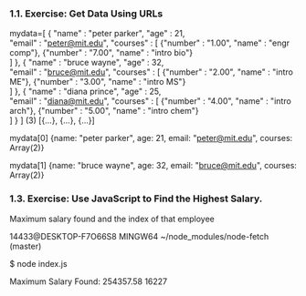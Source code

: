 ### 1.1. Exercise: Get Data Using URLs
mydata=[
    {
        "name"    : "peter parker",
        "age"     : 21,  
        "email"   : "peter@mit.edu",
        "courses" : [
            {"number" : "1.00", "name" : "engr comp"},
            {"number" : "7.00", "name" : "intro bio"}    
        ]
    },
    {
        "name"    : "bruce wayne",
        "age"     : 32,  
        "email"   : "bruce@mit.edu",
        "courses" : [
            {"number" : "2.00", "name" : "intro ME"},
            {"number" : "3.00", "name" : "intro MS"}    
        ]
    },
    {
        "name"    : "diana prince",
        "age"     : 25,  
        "email"   : "diana@mit.edu",
        "courses" : [
            {"number" : "4.00", "name" : "intro arch"},
            {"number" : "5.00", "name" : "intro chem"}    
        ]
    }
]
(3) [{…}, {…}, {…}]

mydata[0]
{name: "peter parker", age: 21, email: "peter@mit.edu", courses: Array(2)}

mydata[1]
{name: "bruce wayne", age: 32, email: "bruce@mit.edu", courses: Array(2)}


### 1.3. Exercise: Use JavaScript to Find the Highest Salary.

Maximum salary found and the index of that employee

14433@DESKTOP-F7O66S8 MINGW64 ~/node_modules/node-fetch (master)

$ node index.js

Maximum Salary Found: 254357.58 16227

